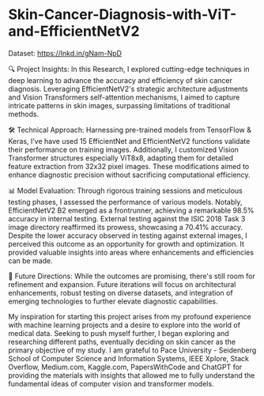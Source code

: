 # Skin-Cancer-Diagnosis-with-ViT-and-EfficientNetV2
Dataset: https://lnkd.in/gNam-NpD

🔍 Project Insights: In this Research, I explored cutting-edge techniques in deep learning to advance the accuracy and efficiency of skin cancer diagnosis. Leveraging EfficientNetV2's strategic architecture adjustments and Vision Transformers self-attention mechanisms, I aimed to capture intricate patterns in skin images, surpassing limitations of traditional methods.

🛠️ Technical Approach: Harnessing pre-trained models from TensorFlow & Keras, I’ve have used 15 EfficientNet and EfficientNetV2 functions validate their performance on training images. Additionally, I customized Vision Transformer structures especially ViT8x8, adapting them for detailed feature extraction from 32x32 pixel images. These modifications aimed to enhance diagnostic precision without sacrificing computational efficiency.

📊 Model Evaluation: Through rigorous training sessions and meticulous testing phases, I assessed the performance of various models. Notably, EfficientNetV2 B2 emerged as a frontrunner, achieving a remarkable 98.5% accuracy in internal testing. External testing against the ISIC 2018 Task 3 image directory reaffirmed its prowess, showcasing a 70.41% accuracy. Despite the lower accuracy observed in testing against external images, I perceived this outcome as an opportunity for growth and optimization. It provided valuable insights into areas where enhancements and efficiencies can be made.

🌱 Future Directions: While the outcomes are promising, there's still room for refinement and expansion. Future iterations will focus on architectural enhancements, robust testing on diverse datasets, and integration of emerging technologies to further elevate diagnostic capabilities.

My inspiration for starting this project arises from my profound experience with machine learning projects and a desire to explore into the world of medical data. Seeking to push myself further, I began exploring and researching different paths, eventually deciding on skin cancer as the primary objective of my study. I am grateful to Pace University - Seidenberg School of Computer Science and Information Systems, IEEE Xplore, Stack Overflow, Medium.com, Kaggle.com, PapersWithCode and ChatGPT for providing the materials with insights that allowed me to fully understand the fundamental ideas of computer vision and transformer models.
